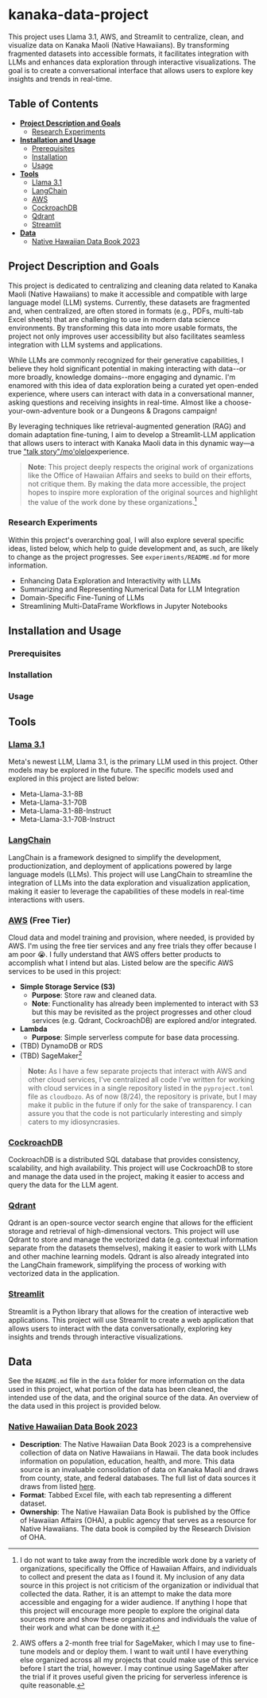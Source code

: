 # kanaka-data-project

This project uses Llama 3.1, AWS, and Streamlit to centralize, clean, and visualize data on Kanaka Maoli (Native Hawaiians). By transforming fragmented datasets into accessible formats, it facilitates integration with LLMs and enhances data exploration through interactive visualizations. The goal is to create a conversational interface that allows users to explore key insights and trends in real-time.

## Table of Contents

- [**Project Description and Goals**](#project-description-and-goals)
  - [Research Experiments](#research-experiments)
- [**Installation and Usage**](#installation-and-usage)
  - [Prerequisites](#prerequisites)
  - [Installation](#installation)
  - [Usage](#usage)
- [**Tools**](#tools)
  - [Llama 3.1](#llama-31)
  - [LangChain](#langchain)
  - [AWS](#aws-free-tier)
  - [CockroachDB](#cockroachdb)
  - [Qdrant](#qdrant)
  - [Streamlit](#streamlit)
- [**Data**](#data)
  - [Native Hawaiian Data Book 2023](#native-hawaiian-data-book-2023)

## Project Description and Goals

This project is dedicated to centralizing and cleaning data related to Kanaka Maoli (Native Hawaiians) to make it accessible and compatible with large language model (LLM) systems. Currently, these datasets are fragmented and, when centralized, are often stored in formats (e.g., PDFs, multi-tab Excel sheets) that are challenging to use in modern data science environments. By transforming this data into more usable formats, the project not only improves user accessibility but also facilitates seamless integration with LLM systems and applications.

While LLMs are commonly recognized for their generative capabilities, I believe they hold significant potential in making interacting with data--or more broadly, knowledge domains--more engaging and dynamic. I'm enamored with this idea of data exploration being a curated yet open-ended experience, where users can interact with data in a conversational manner, asking questions and receiving insights in real-time. Almost like a choose-your-own-adventure book or a Dungeons & Dragons campaign!

By leveraging techniques like retrieval-augmented generation (RAG) and domain adaptation fine-tuning, I aim to develop a Streamlit-LLM application that allows users to interact with Kanaka Maoli data in this dynamic way—a true ["talk story"/mo'olelo](https://education.nationalgeographic.org/resource/storytelling-and-cultural-traditions/)experience.

> **Note**: This project deeply respects the original work of organizations like the Office of Hawaiian Affairs and seeks to build on their efforts, not critique them. By making the data more accessible, the project hopes to inspire more exploration of the original sources and highlight the value of the work done by these organizations.[^bignote2]

### Research Experiments

Within this project's overarching goal, I will also explore several specific ideas, listed below, which help to guide development and, as such, are likely to change as the project progresses. See `experiments/README.md` for more information.

- Enhancing Data Exploration and Interactivity with LLMs
- Summarizing and Representing Numerical Data for LLM Integration
- Domain-Specific Fine-Tuning of LLMs
- Streamlining Multi-DataFrame Workflows in Jupyter Notebooks

## Installation and Usage

### Prerequisites

### Installation

### Usage

## Tools

### [Llama 3.1](https://llama.meta.com/)

Meta's newest LLM, Llama 3.1, is the primary LLM used in this project. Other models may be explored in the future. The specific models used and explored in this project are listed below:

- Meta-Llama-3.1-8B
- Meta-Llama-3.1-70B
- Meta-Llama-3.1-8B-Instruct
- Meta-Llama-3.1-70B-Instruct

### [LangChain](https://langchain.com/)
LangChain is a framework designed to simplify the development, productionization, and deployment of applications powered by large language models (LLMs). This project will use LangChain to streamline the integration of LLMs into the data exploration and visualization application, making it easier to leverage the capabilities of these models in real-time interactions with users.

### [AWS](https://aws.amazon.com/) (Free Tier)

Cloud data and model training and provision, where needed, is provided by AWS. I'm using the free tier services and any free trials they offer because I am poor :sob:. I fully understand that AWS offers better products to accomplish what I intend but alas. Listed below are the specific AWS services to be used in this project:

- **Simple Storage Service (S3)**
  - **Purpose**: Store raw and cleaned data.
  - **Note**: Functionality has already been implemented to interact with S3 but this may be revisited as the project progresses and other cloud services (e.g. Qdrant, CockroachDB) are explored and/or integrated.
- **Lambda**
  - **Purpose**: Simple serverless compute for base data processing.
- (TBD) DynamoDB or RDS
- (TBD) SageMaker[^bignote3]

> **Note:** As I have a few separate projects that interact with AWS and other cloud services, I've centralized all code I've written for working with cloud services in a single repository listed in the `pyproject.toml` file as `cloudbozo`. As of now (8/24), the repository is private, but I may make it public in the future if only for the sake of transparency. I can assure you that the code is not particularly interesting and simply caters to my idiosyncrasies.

### [CockroachDB](https://www.cockroachlabs.com/)

CockroachDB is a distributed SQL database that provides consistency, scalability, and high availability. This project will use CockroachDB to store and manage the data used in the project, making it easier to access and query the data for the LLM agent.

### [Qdrant](https://qdrant.com/)

Qdrant is an open-source vector search engine that allows for the efficient storage and retrieval of high-dimensional vectors. This project will use Qdrant to store and manage the vectorized data (e.g. contextual information separate from the datasets themselves), making it easier to work with LLMs and other machine learning models. Qdrant is also already integrated into the LangChain framework, simplifying the process of working with vectorized data in the application.

### [Streamlit](https://streamlit.io/)

Streamlit is a Python library that allows for the creation of interactive web applications. This project will use Streamlit to create a web application that allows users to interact with the data conversationally, exploring key insights and trends through interactive visualizations.

## Data

See the `README.md` file in the `data` folder for more information on the data used in this project, what portion of the data has been cleaned, the intended use of the data, and the original source of the data. An overview of the data used in this project is provided below.

### [Native Hawaiian Data Book 2023](https://www.ohadatabook.com/DB2023.html)

- **Description**: The Native Hawaiian Data Book 2023 is a comprehensive collection of data on Native Hawaiians in Hawaii. The data book includes information on population, education, health, and more. This data source is an invaluable consolidation of data on Kanaka Maoli and draws from county, state, and federal databases. The full list of data sources it draws from listed [here](https://ohadatabook.com/fr_statlinks.11.html).
- **Format**: Tabbed Excel file, with each tab representing a different dataset.
- **Ownership**: The Native Hawaiian Data Book is published by the Office of Hawaiian Affairs (OHA), a public agency that serves as a resource for Native Hawaiians. The data book is compiled by the Research Division of OHA.

[^bignote2]: I do not want to take away from the incredible work done by a variety of organizations, specifically the Office of Hawaiian Affairs, and individuals to collect and present the data as I found it. My inclusion of any data source in this project is not criticism of the organization or individual that collected the data. Rather, it is an attempt to make the data more accessible and engaging for a wider audience. If anything I hope that this project will encourage more people to explore the original data sources more and show these organizations and individuals the value of their work and what can be done with it.

[^bignote3]: AWS offers a 2-month free trial for SageMaker, which I may use to fine-tune models and or deploy them. I want to wait until I have everything else organized across all my projects that could make use of this service before I start the trial, however. I may continue using SageMaker after the trial if it proves useful given the pricing for serverless inference is quite reasonable.
